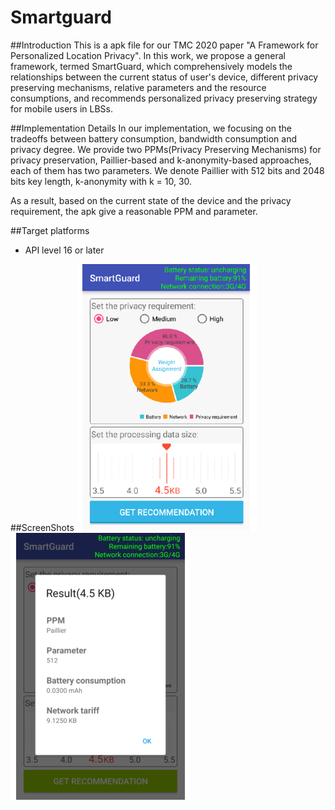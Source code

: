 # Smartguard

##Introduction
This is a apk file for our TMC 2020 paper "A Framework for Personalized Location Privacy". In this work, we propose a general framework, termed SmartGuard, which comprehensively models the relationships between the current status of user's device, different privacy preserving mechanisms, relative parameters and the resource consumptions, and recommends personalized privacy preserving strategy for mobile users in LBSs.

##Implementation Details
In our implementation, we focusing on the tradeoffs between battery consumption, bandwidth consumption and privacy degree. We provide two PPMs(Privacy Preserving Mechanisms) for privacy preservation, Paillier-based and k-anonymity-based approaches, each of them has two parameters. We denote Paillier with 512 bits and 2048 bits key length, k-anonymity with k = 10, 30. 

As a result, based on the current state of the device and the privacy requirement, the apk give a reasonable PPM and parameter.

##Target platforms
* API level 16 or later

##ScreenShots
![Main Window](https://github.com/whyxxj/Smartguard/blob/master/Screenshots/mainlayout.png)
![Get recommendation](https://github.com/whyxxj/Smartguard/blob/master/Screenshots/recommendation.png)
